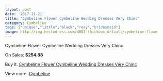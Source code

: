 ```yaml
---
layout: post
date: '2017-11-21'
title: "Cymbeline Flower Cymbeline Wedding Dresses Very Chinc"
category: Cymbeline
tags: ["unique","little","black","rosy","bridesmaid"]
image: http://img.hectodress.com/4882-thickbox_default/cymbeline-flower-cymbeline-wedding-dresses-very-chinc.jpg
---
```

Cymbeline Flower Cymbeline Wedding Dresses Very Chinc

On Sales: **$254.88**
<a href="https://www.hectodress.com/cymbeline/2469-cymbeline-flower-cymbeline-wedding-dresses-very-chinc.html"><amp-img layout="responsive" width="600" height="600" src="//img.hectodress.com/4882-thickbox_default/cymbeline-flower-cymbeline-wedding-dresses-very-chinc.jpg" alt="Cymbeline Flower Cymbeline Wedding Dresses Very Chinc 0" /></a>

Buy it: [Cymbeline Flower Cymbeline Wedding Dresses Very Chinc](https://www.hectodress.com/cymbeline/2469-cymbeline-flower-cymbeline-wedding-dresses-very-chinc.html "Cymbeline Flower Cymbeline Wedding Dresses Very Chinc")

View more: [Cymbeline](https://www.hectodress.com/43-cymbeline "Cymbeline")